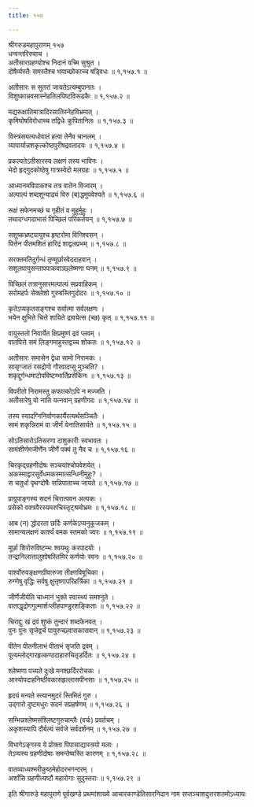 ```yaml
---
title: १५७

---
```

श्रीगरुडमहापुराणम् १५७  
धन्वन्तरिरुवाच ।  
अतीसारग्रहण्योश्च निदानं वच्मि सुश्रुत ।  
दोषैर्व्यस्तैः समस्तैश्च भयाच्छोकाच्च षड्विधः ॥ १,१५७.१ ॥  
  
अतीसारः स सुतरां जायतेऽत्यम्बुपानतः ।  
विशुष्कान्नवसास्नेहतिलपिष्टविरूढकैः ॥ १,१५७.२ ॥  
  
मद्यरूक्षातिमात्रादिरसातिस्नेहविभ्रमात् ।  
कृमिघोषविरोधाच्च तद्विधेः कुपितानिलः ॥ १,१५७.३ ॥  
  
विस्त्रंसयत्यधोवातं हत्वा तेनैव चानलम् ।  
व्यापार्यान्नशकृत्कोष्ठपुरीषद्रवतादयः ॥ १,१५७.४ ॥  
  
प्रकल्पतेऽतीसारस्य लक्षणं तस्य भाविनः ।  
भेदो हृद्गुदकोष्ठेषु गात्रस्वेदो मलग्रहः ॥ १,१५७.५ ॥  
  
आध्मानमविपाकश्च तत्र वातेन विज्वरम् ।  
अल्पाल्पं शब्दशून्याढ्यं विरु (ब)द्धमुपवेश्यते ॥ १,१५७.६ ॥  
  
रूक्षं सफेनमच्छं च गृहीतं व मुहुर्मुहुः ।  
तथादग्धगदाभासं पिच्छिलं परिकर्तयन् ॥ १,१५७.७ ॥  
  
सशुष्कभ्रष्टपायुश्च हृष्टरोमा विनिश्वसन् ।  
पित्तेन पीतमशितं हारिद्रं शाद्वलप्रभम् ॥ १,१५७.८ ॥  
  
सरक्तमतिदुर्गन्धं तृण्मूर्छास्वेददाहवान् ।  
सशूलपायुसन्तापपाकवाञ्छ्लेष्मणा घनम् ॥ १,१५७.९ ॥  
  
पिच्छिलं तत्रानुसारमल्पाल्पं सप्रवाहिकम् ।  
सरोमहर्पः सेक्लेशो गुरुबस्तिगुदोदरः ॥ १,१५७.१० ॥  
  
कृतेऽप्यकृतसङ्गश्च सर्वात्मा सर्वलक्षणः ।  
भयेन क्षुभिते चित्ते शायिते द्रावयेत्स (च्छ) कृत् ॥ १,१५७.११ ॥  
  
वायुस्ततो निवार्येत क्षिप्रमुष्णं द्रवं प्लवम् ।  
वातपित्ते समं लिङ्गमाहुस्तद्वच्च शोकतः ॥ १,१५७.१२ ॥  
  
अतीसारः समासेन द्वेधा सामो निरामकः ।  
सासृग्जातं रसद्रोगो गौरवादप्सु मुञ्चति? ।  
शकृद्दुर्गन्धमाटोपविष्टम्भार्तिप्रसेकिनः ॥ १,१५७.१३ ॥  
  
विपरीतो निरामस्तु कफात्कोऽपि न मज्जति ।  
अतीसारेषु यो नाति यत्नवान् ग्रहणीगदः ॥ १,१५७.१४ ॥  
  
तस्य स्यादग्निनिर्वाणकार्यैरत्यर्थसञ्चितैः ।  
सामं शकृन्निरामं वा जीर्णं येनातिसार्यते ॥ १,१५७.१५ ॥  
  
सोऽतिसारोऽतिसरणा दाशुकारीः स्वभावतः ।  
सामंशीर्णमजीर्णेन जीर्णे पक्वं तु नैव च ॥ १,१५७.१६ ॥  
  
चिरकृद्ग्रहणीदोषः सञ्चयांश्चोपवेशयेत् ।  
अकस्माद्वारसुर्वेधमकस्मात्सन्धिनीमुहुः? ।  
स चतुर्धा पृथग्दोषैः सन्निपाताच्च जायते ॥ १,१५७.१७ ॥  
  
प्राग्रूपाङ्गस्य सदनं चिरात्पवन अल्पकः ।  
प्रसेको वक्त्रवैरस्यमरुचिस्तृट्श्रमोभ्रमः ॥ १,१५७.१८ ॥  
  
आब (न) द्धोदरता छर्दिः कर्णकेऽप्यनुकूजकम् ।  
सामान्यलक्षणं कार्श्यं वमक स्तमको ज्वरः ॥ १,१५७.१९ ॥  
  
मूर्छा शिरोरुविष्टम्भः श्वयथुः करपादयोः ।  
तन्द्रानिलात्तालुशोषस्तिमिरं कर्णयोः स्वनः ॥ १,१५७.२० ॥  
  
पार्श्वोरुवङ्क्षणग्रीवारुजा तीक्ष्णविषूचिका ।  
रुग्णेषु वृद्धिः सर्वषु क्षुत्तृष्णापरिहर्त्रिका ॥ १,१५७.२१ ॥  
  
जीर्णेजीर्यति चाध्मानं भुक्ते स्वास्थ्यं समश्नुते ।  
वाताद्धृद्रोगगुल्मार्शःप्लीहपाण्डुरशङ्किताः ॥ १,१५७.२२ ॥  
  
चिराद्दुः खं द्रवं शुष्कं तुन्दारं शब्दफेनवत् ।  
पुनः पुनः सृजेद्वर्चं पायुरुच्छ्वासकासवान् ॥ १,१५७.२३ ॥  
  
पीतेन पीतनीलाभं पीताभं सृजति द्रवम् ।  
पूत्यम्लोद्गारहृत्कण्ठदाहारुचितृडर्दितः ॥ १,१५७.२४ ॥  
  
श्लेष्मणा पच्यते दुःखे मनश्छर्दिररोचकः ।  
आस्योपदाहनिष्ठीवकासहृल्लासपीनसाः ॥ १,१५७.२५ ॥  
  
हृदयं मन्यते स्त्यानमुदरं स्तिमितं गुरु ।  
उद्गारो दुष्टमधुरः सदनं सप्रहर्षणम् ॥ १,१५७.२६ ॥  
  
सम्भिन्नश्लेष्मसंश्लिष्टगुरुचाम्लैः (वर्चः) प्रवर्तचम् ।  
अकृशस्यापि दौर्बल्यं सर्वजे सर्वदर्शनम् ॥ १,१५७.२७ ॥  
  
विभागेऽङ्गस्य ये प्रोक्ता पिपासाद्यास्त्रयो मलाः ।  
तेऽप्यस्य ग्रहणीदोषाः समन्तेष्वस्ति कारणम् ॥ १,१५७.२८ ॥  
  
वातव्याध्यश्मरीकुष्ठमेहोदरभगन्दरम् ।  
अर्शांसि ग्रहणीत्यष्टौ महारोगाः सुदुस्तराः ॥ १,१५७.२९ ॥  
  
इति श्रीगारुडे महापुराणे पूर्वखण्डे प्रथमांशाख्ये आचारकाण्डेतिसारनिदान नाम सप्तञ्चाशदुत्तरशतमोऽध्यायः